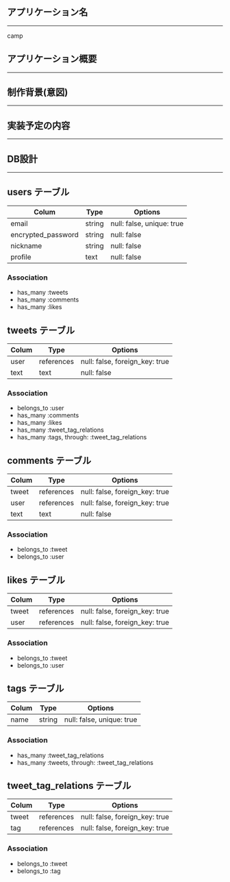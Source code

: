 ## アプリケーション名
-------
camp

## アプリケーション概要
-------



## 制作背景(意図)
-------

## 実装予定の内容
-------

## DB設計
-------



## users テーブル


| Colum              | Type   | Options                   |
| ------------------ | ------ | ------------------------- |  
| email              | string | null: false, unique: true |
| encrypted_password | string | null: false               |
| nickname           | string | null: false               |
| profile            | text   | null: false               |

### Association

- has_many :tweets
- has_many :comments
- has_many :likes


## tweets テーブル

| Colum              | Type       | Options                        |
| ------------------ | ---------- | ------------------------------ |  
| user               | references | null: false, foreign_key: true |
| text               | text       | null: false                    |

### Association

- belongs_to :user
- has_many :comments
- has_many :likes
- has_many :tweet_tag_relations
- has_many :tags, through: :tweet_tag_relations


## comments テーブル

| Colum              | Type       | Options                        |
| ------------------ | ---------- | ------------------------------ |  
| tweet              | references | null: false, foreign_key: true |
| user               | references | null: false, foreign_key: true |
| text               | text       | null: false                    |

### Association

- belongs_to :tweet
- belongs_to :user


## likes テーブル

| Colum              | Type       | Options                        |
| ------------------ | ---------- | ------------------------------ |  
| tweet              | references | null: false, foreign_key: true |
| user               | references | null: false, foreign_key: true |

### Association

- belongs_to :tweet
- belongs_to :user


## tags テーブル

| Colum              | Type       | Options                        |
| ------------------ | ---------- | ------------------------------ |  
| name               | string     | null: false, unique: true      |

### Association

- has_many :tweet_tag_relations
- has_many :tweets, through: :tweet_tag_relations


## tweet_tag_relations テーブル

| Colum              | Type       | Options                        |
| ------------------ | ---------- | ------------------------------ |  
| tweet              | references | null: false, foreign_key: true |
| tag                | references | null: false, foreign_key: true |

### Association

- belongs_to :tweet
- belongs_to :tag
